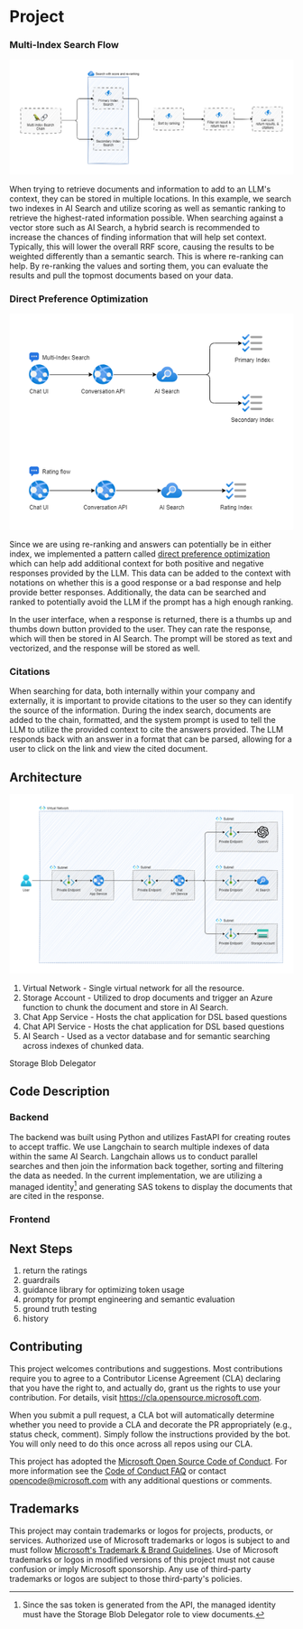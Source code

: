 # Project

### Multi-Index Search Flow
![alt text](./assets/chain.png "LangChain Flow")

When trying to retrieve documents and information to add to an LLM's context, they can be stored in multiple locations. In this example, we search two indexes in AI Search and utilize scoring as well as semantic ranking to retrieve the highest-rated information possible. When searching against a vector store such as AI Search, a hybrid search is recommended to increase the chances of finding information that will help set context. Typically, this will lower the overall RRF score, causing the results to be weighted differently than a semantic search. This is where re-ranking can help. By re-ranking the values and sorting them, you can evaluate the results and pull the topmost documents based on your data.

### Direct Preference Optimization
![alt text](./assets/user-flows.png "LangChain Flow")

Since we are using re-ranking and answers can potentially be in either index, we implemented a pattern called [direct preference optimization](https://arxiv.org/abs/2305.18290) which can help add additional context for both positive and negative responses provided by the LLM. This data can be added to the context with notations on whether this is a good response or a bad response and help provide better responses. Additionally, the data can be searched and ranked to potentially avoid the LLM if the prompt has a high enough ranking.

In the user interface, when a response is returned, there is a thumbs up and thumbs down button provided to the user. They can rate the response, which will then be stored in AI Search. The prompt will be stored as text and vectorized, and the response will be stored as well.

### Citations

When searching for data, both internally within your company and externally, it is important to provide citations to the user so they can identify the source of the information. During the index search, documents are added to the chain, formatted, and the system prompt is used to tell the LLM to utilize the provided context to cite the answers provided. The LLM responds back with an answer in a format that can be parsed, allowing for a user to click on the link and view the cited document.

## Architecture
![alt text](./assets/architecture.png "Architecture")
1. Virtual Network - Single virtual network for all the resource.
2. Storage Account - Utilized to drop documents and trigger an Azure function to chunk the document and store in AI Search.
3. Chat App Service - Hosts the chat application for DSL based questions
4. Chat API Service - Hosts the chat application for DSL based questions
5. AI Search - Used as a vector database and for semantic searching across indexes of chunked data.

Storage Blob Delegator

## Code Description
### Backend
The backend was built using Python and utilizes FastAPI for creating routes to accept traffic. We use Langchain to search multiple indexes of data within the same AI Search. Langchain allows us to conduct parallel searches and then join the information back together, sorting and filtering the data as needed. In the current implementation, we are utilizing a managed identity[^1] and generating SAS tokens to display the documents that are cited in the response.

[^1]: Since the sas token is generated from the API, the managed identity must have the Storage Blob Delegator role to view documents.

### Frontend

## Next Steps
1. return the ratings
2. guardrails
3. guidance library for optimizing token usage
4. prompty for prompt engineering and semantic evaluation
5. ground truth testing
6. history

## Contributing

This project welcomes contributions and suggestions.  Most contributions require you to agree to a
Contributor License Agreement (CLA) declaring that you have the right to, and actually do, grant us
the rights to use your contribution. For details, visit https://cla.opensource.microsoft.com.

When you submit a pull request, a CLA bot will automatically determine whether you need to provide
a CLA and decorate the PR appropriately (e.g., status check, comment). Simply follow the instructions
provided by the bot. You will only need to do this once across all repos using our CLA.

This project has adopted the [Microsoft Open Source Code of Conduct](https://opensource.microsoft.com/codeofconduct/).
For more information see the [Code of Conduct FAQ](https://opensource.microsoft.com/codeofconduct/faq/) or
contact [opencode@microsoft.com](mailto:opencode@microsoft.com) with any additional questions or comments.

## Trademarks

This project may contain trademarks or logos for projects, products, or services. Authorized use of Microsoft 
trademarks or logos is subject to and must follow 
[Microsoft's Trademark & Brand Guidelines](https://www.microsoft.com/en-us/legal/intellectualproperty/trademarks/usage/general).
Use of Microsoft trademarks or logos in modified versions of this project must not cause confusion or imply Microsoft sponsorship.
Any use of third-party trademarks or logos are subject to those third-party's policies.





